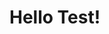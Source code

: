 <html>
<head>
  <title>This is a test</title>
  
</head>

<body>

<h1>Hello Test!</h1>

</body>

</html>
